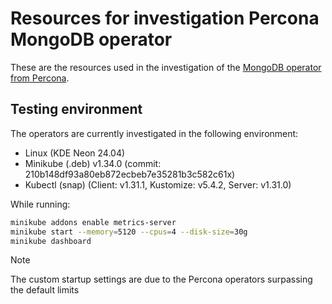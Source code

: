 # Resources for investigation Percona MongoDB operator

These are the resources used in the investigation of the [MongoDB operator from Percona](https://github.com/percona/percona-server-mongodb-operator).

## Testing environment

The operators are currently investigated in the following environment:

- Linux (KDE Neon 24.04)
- Minikube (.deb) v1.34.0 (commit: 210b148df93a80eb872ecbeb7e35281b3c582c61x)
- Kubectl (snap) (Client: v1.31.1, Kustomize: v5.4.2, Server: v1.31.0)

While running:

```sh
minikube addons enable metrics-server
minikube start --memory=5120 --cpus=4 --disk-size=30g
minikube dashboard
```

> [!NOTE]
> The custom startup settings are due to the Percona operators surpassing the default limits
